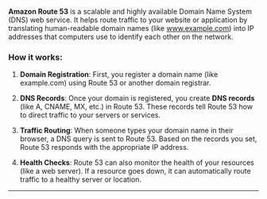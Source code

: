 **Amazon Route 53** is a scalable and highly available Domain Name System (DNS) web service. It helps route traffic to your website or application by translating human-readable domain names (like www.example.com) into IP addresses that computers use to identify each other on the network.

### How it works:
1. **Domain Registration**: First, you register a domain name (like example.com) using Route 53 or another domain registrar.
   
2. **DNS Records**: Once your domain is registered, you create **DNS records** (like A, CNAME, MX, etc.) in Route 53. These records tell Route 53 how to direct traffic to your servers or services.

3. **Traffic Routing**: When someone types your domain name in their browser, a DNS query is sent to Route 53. Based on the records you set, Route 53 responds with the appropriate IP address.

4. **Health Checks**: Route 53 can also monitor the health of your resources (like a web server). If a resource goes down, it can automatically route traffic to a healthy server or location.

---

